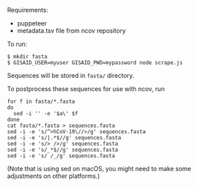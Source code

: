 Requirements:

* puppeteer
* metadata.tsv file from ncov repository

To run:

```
$ mkdir fasta
$ GISAID_USER=myuser GISAID_PWD=mypassword node scrape.js
```

Sequences will be stored in `fasta/` directory.

To postprocess these sequences for use with ncov, run

```
for f in fasta/*.fasta
do
  sed -i '' -e '$a\' $f
done
cat fasta/*.fasta > sequences.fasta
sed -i -e 's/^>hCoV-19\//>/g' sequences.fasta
sed -i -e 's/|.*$//g' sequences.fasta
sed -i -e 's/> />/g' sequences.fasta
sed -i -e 's/_*$//g' sequences.fasta
sed -i -e 's/ /_/g' sequences.fasta
```

(Note that is using sed on macOS, you might need to make some adjustments on other platforms.)
